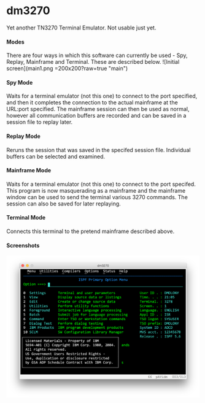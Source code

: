 # dm3270
Yet another TN3270 Terminal Emulator. Not usable just yet.
#### Modes
There are four ways in which this software can currently be used - Spy, Replay, Mainframe and Terminal. These are described below.
![Initial screen](main1.png =200x200?raw=true "main")
#### Spy Mode
Waits for a terminal emulator (not this one) to connect to the port specified, and then it completes the connection to the actual mainframe at the URL:port specified. The mainframe session can then be used as normal, however all communication buffers are recorded and can be saved in a session file to replay later.
#### Replay Mode
Reruns the session that was saved in the specifed session file. Individual buffers can be selected and examined.
#### Mainframe Mode
Waits for a terminal emulator (not this one) to connect to the port specifed. This program is now masquerading as a mainframe and the mainframe window can be used to send the terminal various 3270 commands. The session can also be saved for later replaying.
#### Terminal Mode
Connects this terminal to the pretend mainframe described above.
#### Screenshots
![Main screen](console.png?raw=true "dm3270")

